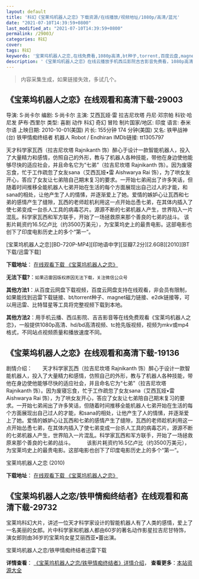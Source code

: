 ```yaml
---
layout: default
title: '科幻《宝莱坞机器人之恋》下载资源/在线播放/视频地址/1080p/高清/蓝光'
date: "2021-07-10T14:39:59+0800"
last_modified_at: "2021-07-10T14:39:59+0800"
permalink: /29003/
categories: 科幻
cover:
tags: 科幻
keywords: '宝莱坞机器人之恋,在线免费看,1080p高清,bt种子,torrent,百度云盘,magnet,磁力链,迅雷下载资源'
description: '《宝莱坞机器人之恋》在线云播放手机西瓜影院吉吉影音免费看，1080p高清bd/hd未删减完整版和tc抢先枪版，mkv/mp4格式，附带bt/torrent种子、magnet/磁力链、百度云盘、网盘资源迅雷下载链接'
---
```


>内容采集生成，如果链接失效，多试几个。


## 《宝莱坞机器人之恋》在线观看和高清下载-29003

导演: S·尚卡尔 编剧: S·尚卡尔 主演: 艾西瓦娅·雷 拉吉尼坎塔 丹尼·邓宗帕 科钦·哈尼发 萨布·西里尔 类型: 喜剧 动作 科幻 奇幻 冒险 制片国家/地区: 印度 语言: 泰米尔语 上映日期: 2010-10-01(美国) 片长: 155分钟 174 分钟(美国) 又名: 铁甲战神(台) 铁甲情痴终结者 机器人 Robot / Endhiran IMDb链接: tt1305797

天才科学家瓦西（拉吉尼坎塔 Rajnikanth 饰）醉心于设计一款智能机器人，投入了大量精力和感情，仿照自己的外形，教与了机器人各种技能，带他在身边使他能够尽快的适应社会，并且命名它为“七弟”（拉吉尼坎塔 Rajnikanth 饰）。因为废寝忘食，忙于工作疏忽了女友sana（艾西瓦娅•雷 Aishwarya Rai 饰），为了哄女友开心，答应了女友让七弟陪自己期末复习的要求。一开始七弟闹出了许多笑话，但随着时间推移全能机器人七弟开始在生活的每个方面展现出自己过人的才能，和sana的相处，让他产生了人的情愫，并逐渐爱上了她。爱情的嫉妒心让瓦西和七弟的感情产生了缝隙，瓦西的老师趁机利用这一点开始怂恿七弟，在其体内插入了使七弟变成一台杀人工具的病毒芯片。源源不断的七弟机器人产生，世界陷入一片混乱。科学家瓦西和军方联手，开始了一场拯救原来那个善良的七弟的战斗。 该影片耗资约16.5亿卢比（约3500万美元），为宝莱坞史上的最贵电影。这部电影也创下了印度电影历史上的多个“第一”。


[宝莱坞机器人之恋][BD-720P-MP4][印地语中字][豆瓣7.2分][2.6GB][2010][BT下载/迅雷下载]

**下载地址**： [在线观看下载 《宝莱坞机器人之恋》](https://www.btdx8.com/torrent/endhiran_2010.html) 


**无法下载?**：`如果迅雷因版权原因无法下载，关注微信公众号 `

**其他方法1**：从百度云网盘下载视频，百度云网盘支持在线观看，非会员有限制，如果能找到迅雷下载链接、bt/torrent种子、magnet磁力链接、e2dk链接等，可以用迅雷、比特彗星等工具将完整视频下载到本地。

**其他方法2**：用手机云播、西瓜影院、吉吉影音等在线免费观看《宝莱坞机器人之恋》，一般提供1080p高清、hd/bd高清视频、tc抢先版视频，视频为mkv或mp4格式，不同站点视频质量和播放速度不同。


## 《宝莱坞机器人之恋》在线观看和高清下载-19136

剧情介绍：　　天才科学家瓦西（拉吉尼坎塔 Rajnikanth 饰）醉心于设计一款智能机器人，投入了大量精力和感情，仿照自己的外形，教与了机器人各种技能，带他在身边使他能够尽快的适应社会，并且命名它为“七弟”（拉吉尼坎塔 Rajnikanth 饰）。因为废寝忘食，忙于工作疏忽了女友sana（艾西瓦娅•雷 Aishwarya Rai 饰），为了哄女友开心，答应了女友让七弟陪自己期末复习的要求。一开始七弟闹出了许多笑话，但随着时间推移全能机器人七弟开始在生活的每个方面展现出自己过人的才能，和sana的相处，让他产生了人的情愫，并逐渐爱上了她。爱情的嫉妒心让瓦西和七弟的感情产生了缝隙，瓦西的老师趁机利用这一点开始怂恿七弟，在其体内插入了使七弟变成一台杀人工具的病毒芯片。源源不断的七弟机器人产生，世界陷入一片混乱。科学家瓦西和军方联手，开始了一场拯救原来那个善良的七弟的战斗。  　　该影片耗资约16.5亿卢比（约3500万美元），为宝莱坞史上的最贵电影。这部电影也创下了印度电影历史上的多个“第一”。


宝莱坞机器人之恋 (2010)

**下载地址**： [在线观看下载 《宝莱坞机器人之恋》](https://www.btbtdy.me/btdy/dy2528.html) 


## 《宝莱坞机器人之恋/铁甲情痴终结者》在线观看和高清下载-29732

宝莱坞科幻大片，讲述一位天才科学家设计的智能机器人有了人类的感情，爱上了一名美丽的女郎。片中科学家和机器人都由60岁的著名动作影星拉吉尼甘特饰，演女郎则由36岁的宝莱坞女星艾丽西亚&bull;蕾出演。


宝莱坞机器人之恋/铁甲情痴终结者迅雷下载

**详情查看**： [《宝莱坞机器人之恋/铁甲情痴终结者》详情介绍](/movie/29732/)， **查看更多**：[本站资源大全](/movie/t/all/)

